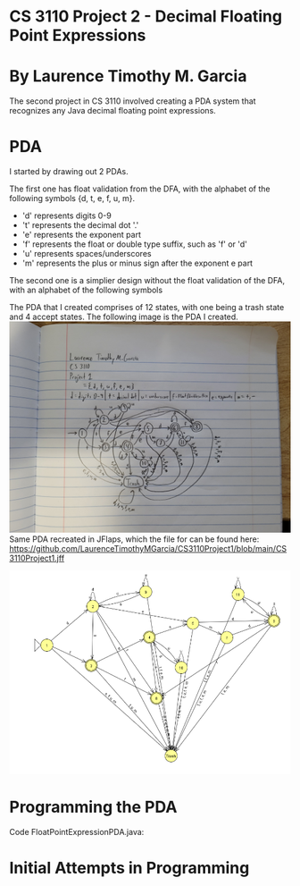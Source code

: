# CS 3110 Project 2 - Decimal Floating Point Expressions
# By Laurence Timothy M. Garcia
The second project in CS 3110 involved creating a PDA system that recognizes any Java decimal floating point expressions.

# PDA
I started by drawing out 2 PDAs. 

The first one has float validation from the DFA, with the alphabet of the following symbols {d, t, e, f, u, m}. 
- 'd' represents digits 0-9
- 't' represents the decimal dot '.'
- 'e' represents the exponent part
- 'f' represents the float or double type suffix, such as 'f' or 'd'
- 'u' represents spaces/underscores
- 'm' represents the plus or minus sign after the exponent e part

The second one is a simplier design without the float validation of the DFA, with an alphabet of the following symbols

The PDA that I created comprises of 12 states, with one being a trash state and 4 accept states. The following image is the PDA I created.
![alt text](https://github.com/LaurenceTimothyMGarcia/CS3110Project1/blob/main/Images/DFA_Drawn.jpg)
Same PDA recreated in JFlaps, which the file for can be found here: https://github.com/LaurenceTimothyMGarcia/CS3110Project1/blob/main/CS3110Project1.jff

![alt text](https://github.com/LaurenceTimothyMGarcia/CS3110Project1/blob/main/Images/DFA_JFLAPS.png)

# Programming the PDA
Code FloatPointExpressionPDA.java: 



# Initial Attempts in Programming

